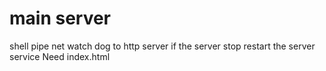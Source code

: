 # main server
shell pipe net
watch dog to http server if the server stop restart the server service
Need index.html



